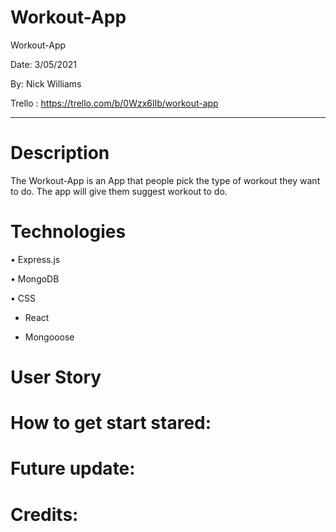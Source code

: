 # Workout-App
Workout-App 

Date: 3/05/2021 

By: Nick Williams 





Trello : https://trello.com/b/0Wzx6lIb/workout-app
***


# Description
The Workout-App is an App that people pick the type of workout they want to do. The app will give them suggest workout to do.  


# Technologies 
• Express.js

• MongoDB

• CSS

* React 

* Mongooose 



# User Story 



# How to get start stared:


# Future update:


# Credits: 


